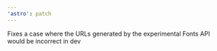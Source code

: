 ```yaml
---
'astro': patch
---
```


Fixes a case where the URLs generated by the experimental Fonts API would be incorrect in dev
